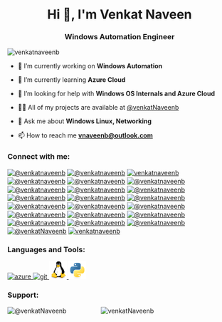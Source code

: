 <h1 align="center">Hi 👋, I'm Venkat Naveen</h1>
<h3 align="center">Windows Automation Engineer</h3>

<p align="left"> <img src="https://komarev.com/ghpvc/?username=venkatnaveenb&label=Profile%20views&color=0e75b6&style=flat" alt="venkatnaveenb" /> </p>

- 🔭 I’m currently working on **Windows Automation**

- 🌱 I’m currently learning **Azure Cloud**

- 🤝 I’m looking for help with **Windows OS Internals and Azure Cloud**

- 👨‍💻 All of my projects are available at [@venkatNaveenb](@venkatNaveenb)

- 💬 Ask me about **Windows Linux, Networking**

- 📫 How to reach me **vnaveenb@outlook.com**

<h3 align="left">Connect with me:</h3>
<p align="left">
<a href="https://codepen.io/venkatnaveenb" target="blank"><img align="center" src="https://raw.githubusercontent.com/rahuldkjain/github-profile-readme-generator/master/src/images/icons/Social/codepen.svg" alt="@venkatnaveenb" height="30" width="40" /></a>
<a href="https://dev.to/venkatnaveenb" target="blank"><img align="center" src="https://raw.githubusercontent.com/rahuldkjain/github-profile-readme-generator/master/src/images/icons/Social/devto.svg" alt="@venkatnaveenb" height="30" width="40" /></a>
<a href="https://twitter.com/venkatnaveenb" target="blank"><img align="center" src="https://raw.githubusercontent.com/rahuldkjain/github-profile-readme-generator/master/src/images/icons/Social/twitter.svg" alt="venkatnaveenb" height="30" width="40" /></a>
<a href="https://linkedin.com/in/venkatnaveenb" target="blank"><img align="center" src="https://raw.githubusercontent.com/rahuldkjain/github-profile-readme-generator/master/src/images/icons/Social/linked-in-alt.svg" alt="@venkatnaveenb" height="30" width="40" /></a>
<a href="https://stackoverflow.com/users/venkatnaveenb" target="blank"><img align="center" src="https://raw.githubusercontent.com/rahuldkjain/github-profile-readme-generator/master/src/images/icons/Social/stack-overflow.svg" alt="@venkatnaveenb" height="30" width="40" /></a>
<a href="https://codesandbox.com/venkatnaveenb" target="blank"><img align="center" src="https://raw.githubusercontent.com/rahuldkjain/github-profile-readme-generator/master/src/images/icons/Social/codesandbox.svg" alt="@venkatnaveenb" height="30" width="40" /></a>
<a href="https://kaggle.com/venkatnaveenb" target="blank"><img align="center" src="https://raw.githubusercontent.com/rahuldkjain/github-profile-readme-generator/master/src/images/icons/Social/kaggle.svg" alt="@venkatnaveenb" height="30" width="40" /></a>
<a href="https://fb.com/venkatnaveenb" target="blank"><img align="center" src="https://raw.githubusercontent.com/rahuldkjain/github-profile-readme-generator/master/src/images/icons/Social/facebook.svg" alt="@venkatnaveenb" height="30" width="40" /></a>
<a href="https://instagram.com/venkatnaveenb" target="blank"><img align="center" src="https://raw.githubusercontent.com/rahuldkjain/github-profile-readme-generator/master/src/images/icons/Social/instagram.svg" alt="@venkatnaveenb" height="30" width="40" /></a>
<a href="https://dribbble.com/venkatnaveenb" target="blank"><img align="center" src="https://raw.githubusercontent.com/rahuldkjain/github-profile-readme-generator/master/src/images/icons/Social/dribbble.svg" alt="@venkatnaveenb" height="30" width="40" /></a>
<a href="https://www.behance.net/venkatnaveenb" target="blank"><img align="center" src="https://raw.githubusercontent.com/rahuldkjain/github-profile-readme-generator/master/src/images/icons/Social/behance.svg" alt="@venkatnaveenb" height="30" width="40" /></a>
<a href="https://hashnode.com/venkatnaveenb" target="blank"><img align="center" src="https://raw.githubusercontent.com/rahuldkjain/github-profile-readme-generator/master/src/images/icons/Social/hashnode.svg" alt="@venkatnaveenb" height="30" width="40" /></a>
<a href="https://medium.com/venkatnaveenb" target="blank"><img align="center" src="https://raw.githubusercontent.com/rahuldkjain/github-profile-readme-generator/master/src/images/icons/Social/medium.svg" alt="@venkatnaveenb" height="30" width="40" /></a>
<a href="https://www.youtube.com/c/venkatnaveenb" target="blank"><img align="center" src="https://raw.githubusercontent.com/rahuldkjain/github-profile-readme-generator/master/src/images/icons/Social/youtube.svg" alt="@venkatnaveenb" height="30" width="40" /></a>
<a href="https://www.codechef.com/users/venkatnaveenb" target="blank"><img align="center" src="https://cdn.jsdelivr.net/npm/simple-icons@3.1.0/icons/codechef.svg" alt="@venkatnaveenb" height="30" width="40" /></a>
<a href="https://www.hackerrank.com/venkatnaveenb" target="blank"><img align="center" src="https://raw.githubusercontent.com/rahuldkjain/github-profile-readme-generator/master/src/images/icons/Social/hackerrank.svg" alt="@venkatnaveenb" height="30" width="40" /></a>
<a href="https://codeforces.com/profile/venkatnaveenb" target="blank"><img align="center" src="https://raw.githubusercontent.com/rahuldkjain/github-profile-readme-generator/master/src/images/icons/Social/codeforces.svg" alt="@venkatnaveenb" height="30" width="40" /></a>
<a href="https://www.leetcode.com/venkatnaveenb" target="blank"><img align="center" src="https://raw.githubusercontent.com/rahuldkjain/github-profile-readme-generator/master/src/images/icons/Social/leet-code.svg" alt="@venkatnaveenb" height="30" width="40" /></a>
<a href="https://www.hackerearth.com/venkatnaveenb" target="blank"><img align="center" src="https://raw.githubusercontent.com/rahuldkjain/github-profile-readme-generator/master/src/images/icons/Social/hackerearth.svg" alt="@venkatnaveenb" height="30" width="40" /></a>
<a href="https://auth.geeksforgeeks.org/user/venkatnaveenb" target="blank"><img align="center" src="https://raw.githubusercontent.com/rahuldkjain/github-profile-readme-generator/master/src/images/icons/Social/geeks-for-geeks.svg" alt="@venkatnaveenb" height="30" width="40" /></a>
<a href="https://www.topcoder.com/members/venkatnaveenb" target="blank"><img align="center" src="https://raw.githubusercontent.com/rahuldkjain/github-profile-readme-generator/master/src/images/icons/Social/topcoder.svg" alt="@venkatnaveenb" height="30" width="40" /></a>
<a href="https://discord.gg/venkatNaveenb" target="blank"><img align="center" src="https://raw.githubusercontent.com/rahuldkjain/github-profile-readme-generator/master/src/images/icons/Social/discord.svg" alt="@venkatNaveenb" height="30" width="40" /></a>
<a href="/@venkatnaveenb" target="blank"><img align="center" src="https://raw.githubusercontent.com/rahuldkjain/github-profile-readme-generator/master/src/images/icons/Social/rss.svg" alt="venkatnaveenb" height="30" width="40" /></a>
</p>

<h3 align="left">Languages and Tools:</h3>
<p align="left"> <a href="https://azure.microsoft.com/en-in/" target="_blank" rel="noreferrer"> <img src="https://www.vectorlogo.zone/logos/microsoft_azure/microsoft_azure-icon.svg" alt="azure" width="40" height="40"/> </a> <a href="https://git-scm.com/" target="_blank" rel="noreferrer"> <img src="https://www.vectorlogo.zone/logos/git-scm/git-scm-icon.svg" alt="git" width="40" height="40"/> </a> <a href="https://www.linux.org/" target="_blank" rel="noreferrer"> <img src="https://raw.githubusercontent.com/devicons/devicon/master/icons/linux/linux-original.svg" alt="linux" width="40" height="40"/> </a> <a href="https://www.python.org" target="_blank" rel="noreferrer"> <img src="https://raw.githubusercontent.com/devicons/devicon/master/icons/python/python-original.svg" alt="python" width="40" height="40"/> </a> </p>

<h3 align="left">Support:</h3>
<p><a href="https://www.buymeacoffee.com/@venkatNaveenb"> <img align="left" src="https://cdn.buymeacoffee.com/buttons/v2/default-yellow.png" height="50" width="210" alt="@venkatNaveenb" /></a><a href="https://ko-fi.com/venkatNaveenb"> <img align="left" src="https://cdn.ko-fi.com/cdn/kofi3.png?v=3" height="50" width="210" alt="venkatNaveenb" /></a></p><br><br>
